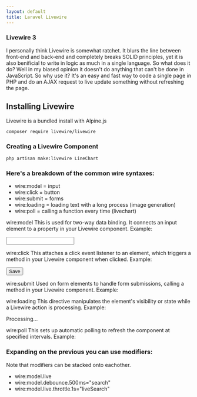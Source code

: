```yaml
---
layout: default
title: Laravel Livewire
---
```


<h3>Livewire 3</h3>
<p>I personally think Livewire is somewhat ratchet. It blurs the line between front-end and back-end and completely breaks SOLID principles, yet it is also benificial to write in logic as much in a single language. So what does it do? Well in my biased opinion it doesn't do anything that can't be done in JavaScript. So why use it? It's an easy and fast way to code a single page in PHP and do an AJAX request to live update something without refreshing the page.</p>

<h2>Installing Livewire</h2>
<p>Livewire is a bundled install with Alpine.js</p>
<div class="codesnippet-wrapper">
  <div class="line-numbers">
</div>
<pre class="codesnippet"><code>composer require livewire/livewire</code></pre></div>

<h3>Creating a Livewire Component</h3>
<div class="codesnippet-wrapper">
  <div class="line-numbers">
</div>
<pre class="codesnippet"><code>php artisan make:livewire LineChart</code></pre></div>

<h3>Here's a breakdown of the common wire syntaxes:</h3>
<ul>
  <li>wire:model = input</li>
  <li>wire:click = button</li>
  <li>wire:submit = forms</li>
  <li>wire:loading = loading text with a long process (image generation)</li>
  <li>wire:poll = calling a function every time (livechart)</li>
</ul>


<p>wire:model
This is used for two-way data binding. It connects an input element to a property in your Livewire component.
Example:</p> <input type="text" wire:model="name">

<p>wire:click
This attaches a click event listener to an element, which triggers a method in your Livewire component when clicked.
Example:</p> <button wire:click="save">Save</button>

<p>wire:submit
Used on form elements to handle form submissions, calling a method in your Livewire component.
Example:</p> <form wire:submit="handleSubmit">

<p>wire:loading
This directive manipulates the element's visibility or state while a Livewire action is processing.
Example:</p> <div wire:loading>Processing...</div>

<p>wire:poll
This sets up automatic polling to refresh the component at specified intervals.
Example:</p> <div wire:poll.5s="refreshData">


<h3>Expanding on the previous you can use modifiers:</h3>
<p>Note that modifiers can be stacked onto eachother.</p>
<ul>
  <li>wire:model.live</li>
  <li>wire:model.debounce.500ms="search"</li>
  <li>wire:model.live.throttle.1s="liveSearch"</li>
</ul>
